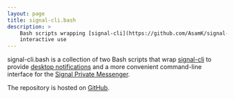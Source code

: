 ```yaml
---
layout: page
title: signal-cli.bash
description: >
    Bash scripts wrapping [signal-cli](https://github.com/AsamK/signal-cli) for convenient
    interactive use
---
```


signal-cli.bash is a collection of two Bash scripts that wrap [signal-cli][] to provide
[desktop notifications][] and a more convenient command-line interface for the [Signal
Private Messenger][Signal].

The repository is hosted on [GitHub][].

[signal-cli]: https://github.com/AsamK/signal-cli
[desktop notifications]: https://wiki.archlinux.org/index.php/Desktop_notifications
[Signal]: https://en.wikipedia.org/wiki/Signal_(software)
[GitHub]: https://github.com/meribold/signal-cli.bash

<!-- vim: set tw=90 sts=-1 sw=4 et spell: -->
